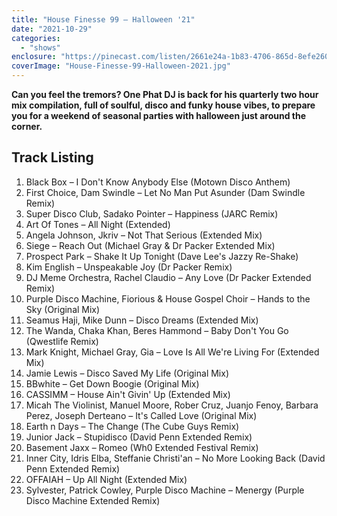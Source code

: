 ```yaml
---
title: "House Finesse 99 – Halloween '21"
date: "2021-10-29"
categories: 
  - "shows"
enclosure: "https://pinecast.com/listen/2661e24a-1b83-4706-865d-8efe260015b8.mp3 288163891 audio/mpeg "
coverImage: "House-Finesse-99-Halloween-2021.jpg"
---
```


**Can you feel the tremors? One Phat DJ is back for his quarterly two hour mix compilation, full of soulful, disco and funky house vibes, to prepare you for a weekend of seasonal parties with halloween just around the corner.**

## Track Listing

1. Black Box – I Don't Know Anybody Else (Motown Disco Anthem)
2. First Choice, Dam Swindle – Let No Man Put Asunder (Dam Swindle Remix)
3. Super Disco Club, Sadako Pointer – Happiness (JARC Remix)
4. Art Of Tones – All Night (Extended)
5. Angela Johnson, Jkriv – Not That Serious (Extended Mix)
6. Siege – Reach Out (Michael Gray & Dr Packer Extended Mix)
7. Prospect Park – Shake It Up Tonight (Dave Lee's Jazzy Re-Shake)
8. Kim English – Unspeakable Joy (Dr Packer Remix)
9. DJ Meme Orchestra, Rachel Claudio – Any Love (Dr Packer Extended Remix)
10. Purple Disco Machine, Fiorious & House Gospel Choir – Hands to the Sky (Original Mix)
11. Seamus Haji, Mike Dunn – Disco Dreams (Extended Mix)
12. The Wanda, Chaka Khan, Beres Hammond – Baby Don't You Go (Qwestlife Remix)
13. Mark Knight, Michael Gray, Gia – Love Is All We're Living For (Extended Mix)
14. Jamie Lewis – Disco Saved My Life (Original Mix)
15. BBwhite – Get Down Boogie (Original Mix)
16. CASSIMM – House Ain't Givin' Up (Extended Mix)
17. Micah The Violinist, Manuel Moore, Rober Cruz, Juanjo Fenoy, Barbara Perez, Joseph Derteano – It's Called Love (Original Mix)
18. Earth n Days – The Change (The Cube Guys Remix)
19. Junior Jack – Stupidisco (David Penn Extended Remix)
20. Basement Jaxx – Romeo (Wh0 Extended Festival Remix)
21. Inner City, Idris Elba, Steffanie Christi'an – No More Looking Back (David Penn Extended Remix)
22. OFFAIAH – Up All Night (Extended Mix)
23. Sylvester, Patrick Cowley, Purple Disco Machine – Menergy (Purple Disco Machine Extended Remix)
